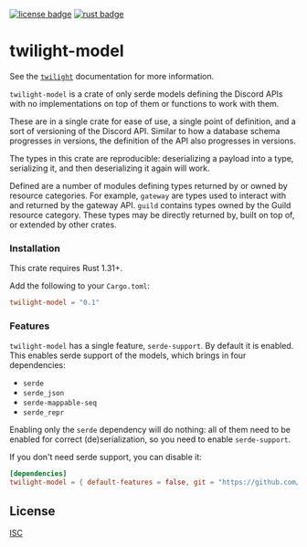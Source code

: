 <!-- cargo-sync-readme start -->

[![license badge][]][license link] [![rust badge]][rust link]

# twilight-model

See the [`twilight`] documentation for more information.

`twilight-model` is a crate of only serde models defining the Discord APIs with
no implementations on top of them or functions to work with them.

These are in a single crate for ease of use, a single point of definition,
and a sort of versioning of the Discord API. Similar to how a database
schema progresses in versions, the definition of the API also progresses in
versions.

The types in this crate are reproducible: deserializing a payload into a
type, serializing it, and then deserializing it again will work.

Defined are a number of modules defining types returned by or owned by
resource categories. For example, `gateway` are types used to interact with
and returned by the gateway API. `guild` contains types owned by the Guild
resource category. These types may be directly returned by, built on top of,
or extended by other crates.

### Installation

This crate requires Rust 1.31+.

Add the following to your `Cargo.toml`:

```toml
twilight-model = "0.1"
```

### Features

`twilight-model` has a single feature, `serde-support`. By default it is enabled.
This enables serde support of the models, which brings in four dependencies:

- `serde`
- `serde_json`
- `serde-mappable-seq`
- `serde_repr`

Enabling only the `serde` dependency will do nothing: all of them need to be
enabled for correct (de)serialization, so you need to enable
`serde-support`.

If you don't need serde support, you can disable it:

```toml
[dependencies]
twilight-model = { default-features = false, git = "https://github.com/twilight-rs/twilight" }
```

## License

[ISC][LICENSE.md]

[LICENSE.md]: https://github.com/twilight-rs/twilight/blob/trunk/LICENSE.md
[`twilight`]: https://docs.rs/twilight
[license badge]: https://img.shields.io/badge/license-ISC-blue.svg?style=flat-square
[license link]: https://opensource.org/licenses/ISC
[rust badge]: https://img.shields.io/badge/rust-1.31+-93450a.svg?style=flat-square
[rust link]: https://blog.rust-lang.org/2018/12/06/Rust-1.31-and-rust-2018.html

<!-- cargo-sync-readme end -->
